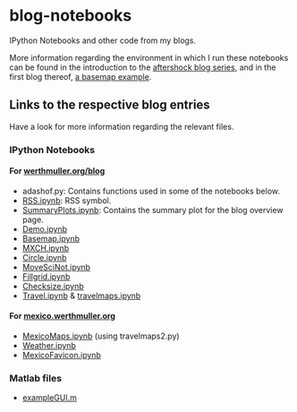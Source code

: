 # blog-notebooks

IPython Notebooks and other code from my blogs.

More information regarding the environment in which I run these notebooks can
be found in the introduction to the
[aftershock blog series](http://werthmuller.org/blog/2014/aftershock), and
in the first blog thereof,
[a basemap example](http://werthmuller.org/blog/2014/basemap).

## Links to the respective blog entries
Have a look for more information regarding the relevant files.

### IPython Notebooks

#### For [werthmuller.org/blog](http://werthmuller.org/blog)

- adashof.py: Contains functions used in some of the notebooks below.
- [RSS.ipynb](http://werthmuller.org/blog): RSS symbol.
- [SummaryPlots.ipynb](http://werthmuller.org/blog): Contains the summary plot for the blog overview page.
- [Demo.ipynb](http://werthmuller.org/blog/2014/how-built)
- [Basemap.ipynb](http://werthmuller.org/blog/2014/basemap)
- [MXCH.ipynb](http://werthmuller.org/blog/2014/basemap)
- [Circle.ipynb](http://werthmuller.org/blog/2014/circle)
- [MoveSciNot.ipynb](http://werthmuller.org/blog/2014/move-scientific-notation)
- [Fillgrid.ipynb](http://werthmuller.org/blog/2014/fillgrid)
- [Checksize.ipynb](http://werthmuller.org/blog/2014/checksize)
- [Travel.ipynb](http://werthmuller.org/blog/2015/travelmap) & [travelmaps.ipynb](http://werthmuller.org/blog/2015/travelmap)

#### For [mexico.werthmuller.org](http://mexico.werthmuller.org)
- [MexicoMaps.ipynb](http://mexico.werthmuller.org/besucherreisen) (using travelmaps2.py)
- [Weather.ipynb](http://mexico.werthmuller.org/landleute/wetter)
- [MexicoFavicon.ipynb](http://mexico.werthmuller.org)

### Matlab files

- [exampleGUI.m](http://werthmuller.org/blog/2014/matlab-gui-example)

